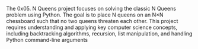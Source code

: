 The 0x05. N Queens project focuses on solving the classic N Queens problem using Python. The goal is to place N queens on an N×N chessboard such that no two queens threaten each other. This project requires understanding and applying key computer science concepts, including backtracking algorithms, recursion, list manipulation, and handling Python command-line arguments
